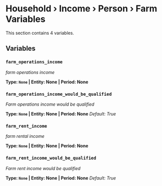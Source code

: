 # Household › Income › Person › Farm Variables

This section contains 4 variables.

## Variables

### `farm_operations_income`
*farm operations income*

**Type: `None` | Entity: None | Period: None**

### `farm_operations_income_would_be_qualified`
*Farm operations income would be qualified*

**Type: `None` | Entity: None | Period: None**
*Default: True*

### `farm_rent_income`
*farm rental income*

**Type: `None` | Entity: None | Period: None**

### `farm_rent_income_would_be_qualified`
*Farm rent income would be qualified*

**Type: `None` | Entity: None | Period: None**
*Default: True*
